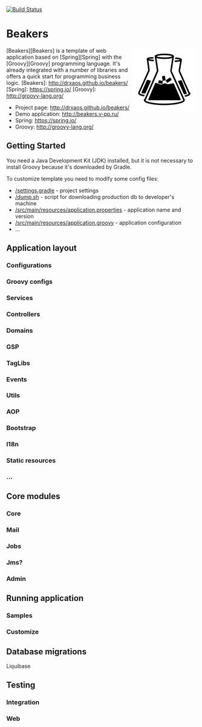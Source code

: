 [![Build Status](https://travis-ci.org/drxaos/beakers.svg?branch=master)](https://travis-ci.org/drxaos/beakers)

Beakers
===
<img align="right" src="https://github.com/drxaos/beakers/blob/master/src/main/resources/static/images/logo.png">

[Beakers][Beakers] is a template of web application based on [Spring][Spring] with the [Groovy][Groovy] programming language. It's already integrated with a number of libraries and offers a quick start for programming business logic.
[Beakers]: http://drxaos.github.io/beakers/
[Spring]: https://spring.io/
[Groovy]: http://groovy-lang.org/

* Project page: http://drxaos.github.io/beakers/
* Demo application: http://beakers.v-pp.ru/
* Spring: https://spring.io/
* Groovy: http://groovy-lang.org/

## Getting Started

You need a Java Development Kit (JDK) installed, but it is not necessary to install Groovy because it's downloaded by Gradle.

To customize template you need to modify some config files:

* [/settings.gradle](/settings.gradle) - project settings
* [/dump.sh](/dump.sh) - script for downloading production db to developer's machine
* [/src/main/resources/application.properties](/src/main/resources/application.properties) - application name and version
* [/src/main/resources/application.groovy](/src/main/resources/application.groovy) - application configuration
* ...

## Application layout

### Configurations
### Groovy configs
### Services
### Controllers
### Domains
### GSP
### TagLibs
### Events
### Utils
### AOP
### Bootstrap
### I18n
### Static resources
### ...

## Core modules

### Core
### Mail
### Jobs
### Jms?
### Admin

## Running application

### Samples
### Customize

## Database migrations

Liquibase

## Testing

### Integration
### Web

